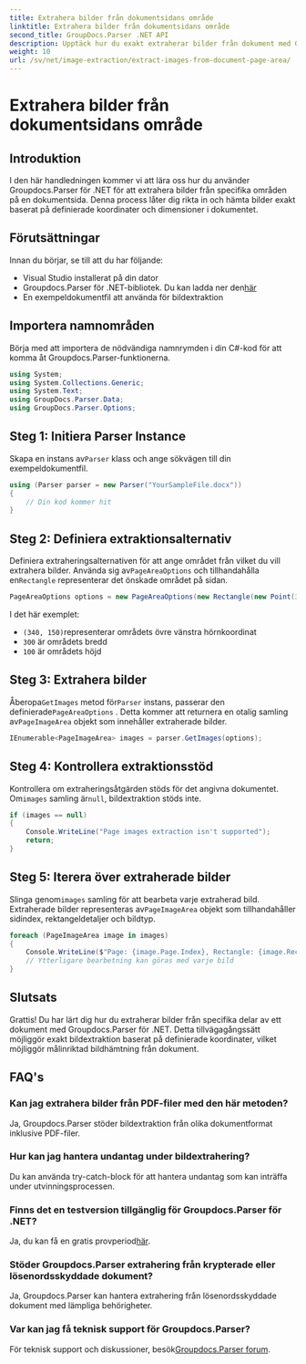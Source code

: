 ```yaml
---
title: Extrahera bilder från dokumentsidans område
linktitle: Extrahera bilder från dokumentsidans område
second_title: GroupDocs.Parser .NET API
description: Upptäck hur du exakt extraherar bilder från dokument med Groupdocs.Parser för .NET. Lär dig att rikta in dig på specifika områden för korrekt bildextraktion.
weight: 10
url: /sv/net/image-extraction/extract-images-from-document-page-area/
---
```


# Extrahera bilder från dokumentsidans område

## Introduktion
I den här handledningen kommer vi att lära oss hur du använder Groupdocs.Parser för .NET för att extrahera bilder från specifika områden på en dokumentsida. Denna process låter dig rikta in och hämta bilder exakt baserat på definierade koordinater och dimensioner i dokumentet.
## Förutsättningar
Innan du börjar, se till att du har följande:
- Visual Studio installerat på din dator
-  Groupdocs.Parser för .NET-bibliotek. Du kan ladda ner den[här](https://releases.groupdocs.com/parser/net/)
- En exempeldokumentfil att använda för bildextraktion
## Importera namnområden
Börja med att importera de nödvändiga namnrymden i din C#-kod för att komma åt Groupdocs.Parser-funktionerna.
```csharp
using System;
using System.Collections.Generic;
using System.Text;
using GroupDocs.Parser.Data;
using GroupDocs.Parser.Options;
```
## Steg 1: Initiera Parser Instance
 Skapa en instans av`Parser` klass och ange sökvägen till din exempeldokumentfil.
```csharp
using (Parser parser = new Parser("YourSampleFile.docx"))
{
    // Din kod kommer hit
}
```
## Steg 2: Definiera extraktionsalternativ
 Definiera extraheringsalternativen för att ange området från vilket du vill extrahera bilder. Använda sig av`PageAreaOptions` och tillhandahålla en`Rectangle` representerar det önskade området på sidan.
```csharp
PageAreaOptions options = new PageAreaOptions(new Rectangle(new Point(340, 150), new Size(300, 100)));
```
I det här exemplet:
- `(340, 150)`representerar områdets övre vänstra hörnkoordinat
- `300` är områdets bredd
- `100` är områdets höjd
## Steg 3: Extrahera bilder
 Åberopa`GetImages` metod för`Parser` instans, passerar den definierade`PageAreaOptions` . Detta kommer att returnera en otalig samling av`PageImageArea` objekt som innehåller extraherade bilder.
```csharp
IEnumerable<PageImageArea> images = parser.GetImages(options);
```
## Steg 4: Kontrollera extraktionsstöd
 Kontrollera om extraheringsåtgärden stöds för det angivna dokumentet. Om`images` samling är`null`, bildextraktion stöds inte.
```csharp
if (images == null)
{
    Console.WriteLine("Page images extraction isn't supported");
    return;
}
```
## Steg 5: Iterera över extraherade bilder
 Slinga genom`images` samling för att bearbeta varje extraherad bild. Extraherade bilder representeras av`PageImageArea` objekt som tillhandahåller sidindex, rektangeldetaljer och bildtyp.
```csharp
foreach (PageImageArea image in images)
{
    Console.WriteLine($"Page: {image.Page.Index}, Rectangle: {image.Rectangle}, Type: {image.FileType}");
    // Ytterligare bearbetning kan göras med varje bild
}
```
## Slutsats
Grattis! Du har lärt dig hur du extraherar bilder från specifika delar av ett dokument med Groupdocs.Parser för .NET. Detta tillvägagångssätt möjliggör exakt bildextraktion baserat på definierade koordinater, vilket möjliggör målinriktad bildhämtning från dokument.

## FAQ's
### Kan jag extrahera bilder från PDF-filer med den här metoden?
Ja, Groupdocs.Parser stöder bildextraktion från olika dokumentformat inklusive PDF-filer.
### Hur kan jag hantera undantag under bildextrahering?
Du kan använda try-catch-block för att hantera undantag som kan inträffa under utvinningsprocessen.
### Finns det en testversion tillgänglig för Groupdocs.Parser för .NET?
 Ja, du kan få en gratis provperiod[här](https://releases.groupdocs.com/).
### Stöder Groupdocs.Parser extrahering från krypterade eller lösenordsskyddade dokument?
Ja, Groupdocs.Parser kan hantera extrahering från lösenordsskyddade dokument med lämpliga behörigheter.
### Var kan jag få teknisk support för Groupdocs.Parser?
 För teknisk support och diskussioner, besök[Groupdocs.Parser forum](https://forum.groupdocs.com/c/parser/17).